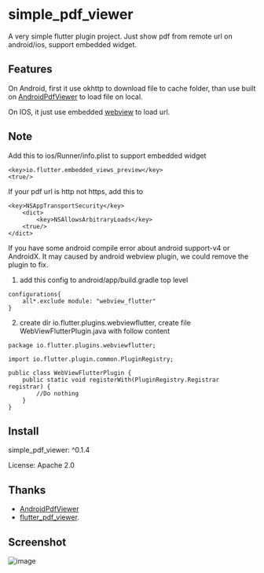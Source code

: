 # simple_pdf_viewer

A very simple flutter plugin project. Just show pdf from remote url on android/ios, support embedded widget.


## Features

On Android, first it use okhttp to download file to cache folder, than use  built on [AndroidPdfViewer](https://github.com/barteksc/AndroidPdfViewer) to load file on local.

On IOS, it just use embedded [webview](https://github.com/flutter/plugins/blob/master/packages/webview_flutter/lib/webview_flutter.dart) to load url.

## Note
Add this to ios/Runner/info.plist to support embedded widget
```
<key>io.flutter.embedded_views_preview</key>
<true/>
```

If your pdf url is http not https, add this to
```
<key>NSAppTransportSecurity</key>
    <dict>
        <key>NSAllowsArbitraryLoads</key>
    <true/>
</dict>
```

If you have some android compile error about  android support-v4 or AndroidX. It may caused by android webview plugin, we could remove the plugin to fix.

1. add this config  to android/app/build.gradle top level
```
configurations{
    all*.exclude module: "webview_flutter"
}
```
2. create dir io.flutter.plugins.webviewflutter, create file WebViewFlutterPlugin.java with follow content
```
package io.flutter.plugins.webviewflutter;

import io.flutter.plugin.common.PluginRegistry;

public class WebViewFlutterPlugin {
    public static void registerWith(PluginRegistry.Registrar registrar) {
        //Do nothing
    }
}

```



## Install

simple_pdf_viewer: ^0.1.4

License: Apache 2.0



## Thanks

-   [AndroidPdfViewer](https://github.com/barteksc/AndroidPdfViewer)
-   [flutter_pdf_viewer](https://github.com/pycampers/flutter_pdf_viewer).


## Screenshot
![image](https://github.com/liyuanhust/flutter_simple_pdf_viewer/blob/master/document/2.png)


